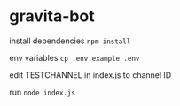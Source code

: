 # gravita-bot

install dependencies
`npm install`

env variables
`cp .env.example .env`

edit TESTCHANNEL in index.js to channel ID

run
`node index.js`


